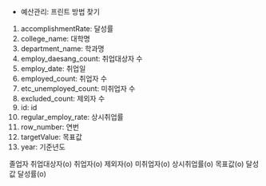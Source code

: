 - 예산관리: 프린트 방법 찾기

1. accomplishmentRate: 달성률
2. college_name: 대학명
3. department_name: 학과명
4. employ_daesang_count: 취업대상자 수
5. employ_date: 취업일
6. employed_count: 취업자 수
7. etc_unemployed_count: 미취업자 수
8. excluded_count: 제외자 수 
9. id: id
10. regular_employ_rate: 상시취업률
11. row_number: 연번
12. targetValue: 목표값
13. year: 기준년도

졸업자
취업대상자(o)
취업자(o)
제외자(o)
미취업자(o)
상시취업률(o)
목표값(o)
달성값
달성률(o)